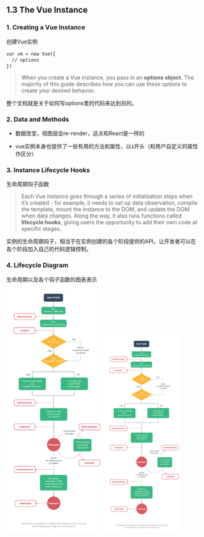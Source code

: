 ## 1.3 The Vue Instance

### 1. Creating a Vue Instance 

创建Vue实例

```vue
var vm = new Vue({
  // options
})
```

>  When you create a Vue instance, you pass in an **options object**. The majority of this guide describes how you can use these options to create your desired behavior.

整个文档就是关于如何写options里的代码来达到目的。



### 2. Data and Methods 

- 数据改变，视图层会re-render，这点和React是一样的

- vue实例本身也提供了一些有用的方法和属性，以`$`开头（和用户自定义的属性作区分）



### 3. Instance Lifecycle Hooks 

生命周期钩子函数

> Each Vue instance goes through a series of initialization steps when it’s created - for example, it needs to set up data observation, compile the template, mount the instance to the DOM, and update the DOM when data changes. Along the way, it also runs functions called **lifecycle hooks**, giving users the opportunity to add their own code at specific stages.

实例的生命周期钩子，相当于在实例创建的各个阶段提供的API，让开发者可以在各个阶段加入自己的代码逻辑控制。



### 4. Lifecycle Diagram 

生命周期以及各个钩子函数的图表表示

<img src="assets/lifecycle.png" width="50%" height="50%">

<img src="assets/lifecycle.png" alt="lifecycle" style="zoom: 50%;" />